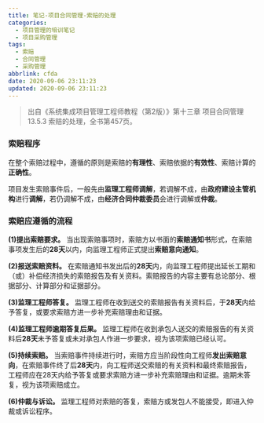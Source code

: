 ```yaml
---
title: 笔记-项目合同管理-索赔的处理
categories:
  - 项目管理的培训笔记
  - 项目采购管理
tags:
  - 索赔
  - 合同管理
  - 采购管理
abbrlink: cfda
date: 2020-09-06 23:11:23
updated: 2020-09-06 23:11:23
---
```


> 出自《系统集成项目管理工程师教程（第2版）》第十三章 项目合同管理 13.5.3 索赔的处理，全书第457页。

### 索赔程序

在整个索赔过程中，遵循的原则是索赔的**有理性**、索赔依据的**有效性**、索赔计算的**正确性**。

项目发生索赔事件后，一般先由**监理工程师调解**，若调解不成，由**政府建设主管机构**进行**调解**，若仍调解不成，由**经济合同仲裁委员**会进行调解或**仲裁**。<!-- more -->

### 索赔应遵循的流程

**(1)提出索赔要求。**
当出现索赔事项时，索赔方以书面的**索赔通知书**形式，在索赔事项发生后的**28天**以内，向监理工程师正式提出**索赔意向通知**。

**(2)报送索赔资料。**
在索赔通知书发出后的**28天**内，向监理工程师提出延长工期和（或）补偿经济损失的索赔报告及有关资料。索赔报告的内容主要有总论部分、根据部分、计算部分和证据部分。

**(3)监理工程师答复。**
监理工程师在收到送交的索赔报告有关资料后，于**28天**内给予答复，或要求索赔方进一步补充索赔理由和证据。

**(4)监理工程师逾期答复后果。**
监理工程师在收到承包人送交的索赔报告的有关资料后**28天**未予答复或未对承包人作进一步要求，视为该项索赔已经认可。

**(5)持续索赔。**
当索赔事件持续进行时，索赔方应当阶段性向工程师**发出索赔意向**，在索赔事件终了后**28天**内，向工程师送交索赔的有关资料和最终索赔报告，工程师应在28天内给予答复或要求索赔方进一步补充索赔理由和证据。逾期未答复，视为该项索赔成立。

**(6)仲裁与诉讼。**
监理工程师对索赔的答复，索赔方或发包人不能接受，即进入仲裁或诉讼程序。
